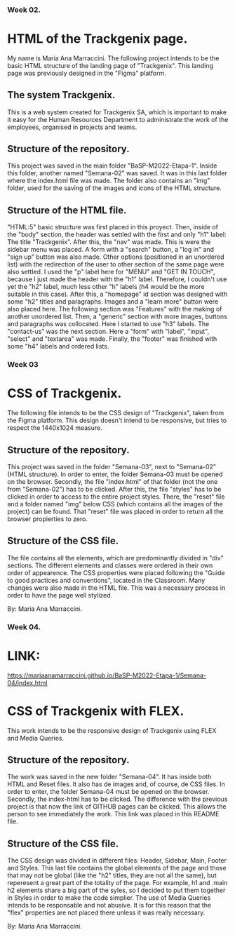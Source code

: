 ### Week 02.

# HTML of the Trackgenix page.

My name is Maria Ana Marraccini. The following project intends to be the basic HTML structure of the landing page of
"Trackgenix". This landing page was previously designed in the "Figma" platform.

## The system Trackgenix.

This is a web system created for Trackgenix SA, which is important to make it easy for the Human Resources
Department to administrate the work of the employees, organised in projects and teams.

## Structure of the repository.

This project was saved in the main folder "BaSP-M2022-Etapa-1". Inside this folder, another named "Semana-02" was
saved. It was in this last folder where the index.html file was made. The folder also contains an "img" folder,
used for the saving of the images and icons of the HTML structure.

## Structure of the HTML file.

"HTML:5" basic structure was first placed in this proyect. Then, inside of the "body" section,
the header was settled with the first and only "h1" label: The title "Trackgenix". After this,
the "nav" was made. This is were the sidebar menu was placed. A form with a "search" button, a "log in" and "sign up"
button was also made. Other options (positioned in an unordered list) with the redirection of the user
to other section of the same page were also settled. I used the "p" label here for "MENU" and "GET IN TOUCH",
because I just made the header with the "h1" label. Therefore, I couldn't use yet the "h2" label, much less other "h"
labels (h4 would be the more suitable in this case).
After this, a "homepage" id section was designed with some "h2" titles and paragraphs. Images and a "learn more"
button were also placed here.
The following section was "Features" with the making of another unordered list. Then, a "generic"
section with more images, buttons and paragraphs was collocated. Here I started to use "h3" labels.
The "contact-us" was the next section. Here a "form" with "label", "input", "select" and "textarea" was
made. Finally, the "footer" was finished with some "h4" labels and ordered lists.

### Week 03

# CSS of Trackgenix.

The following file intends to be the CSS design of "Trackgenix", taken from the Figma platform. This design
doesn't intend to be responsive, but tries to respect the 1440x1024 measure.

## Structure of the repository. 

This project was saved in the folder "Semana-03", next to "Semana-02" (HTML structure). In order to enter, the
folder Semana-03 must be opened on the browser. Secondly, the file "index.html" of that folder (not the one 
from "Semana-02") has to be clicked. After this, the file "styles" has to be clicked in order to access to the 
entire project styles. There, the "reset" file and a folder named "img" below CSS (which contains all the images of
the project) can be found. That "reset" file was placed in order to return all the browser propierties to zero.

## Structure of the CSS file.

The file contains all the elements, which are predominantly divided in "div" sections. The different elements and classes 
were ordered in their own order of appearence. The CSS properties were placed following the "Guide to good practices and 
conventions", located in the Classroom. Many changes were also made in the HTML file. This was a necessary process in order
to have the page well stylized. 

By: Maria Ana Marraccini.

### Week 04.

# LINK:

https://mariaanamarraccini.github.io/BaSP-M2022-Etapa-1/Semana-04/index.html 

# CSS of Trackgenix with FLEX.

This work intends to be the responsive design of Trackgenix using FLEX and Media Queries. 

## Structure of the repository. 

The work was saved in the new folder "Semana-04". It has inside both HTML and Reset files. It also has de images and, of 
course, de CSS files. In order to enter, the folder Semana-04 must be opened on the browser. Secondly, the index-html 
has to be clicked. The difference with the previous project is that now the link of GITHUB pages can be clicked. This allows
the person to see immediately the work. This link was placed in this README file. 

## Structure of the CSS file.

The CSS design was divided in different files: Header, Sidebar, Main, Footer and Styles. This last file contains the global
elements of the page and those that may not be global (like the "h2" titles, they are not all the same), but reperesent
a great part of the totality of the page. For example, h1 and .main h2 elements share a big part of the syles, so I decided
to put them together in Styles in order to make the code simplier. 
The use of Media Queries intends to be responsable and not abusive. It is for this reason that the "flex" properties 
are not placed there unless it was really necessary. 

By: Maria Ana Marraccini. 